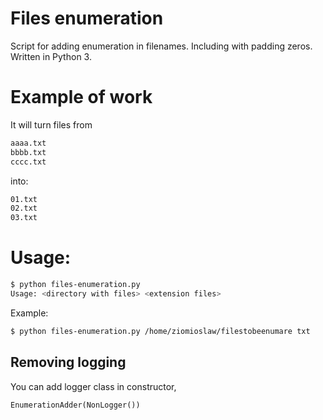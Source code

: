 # Files enumeration

Script for adding enumeration in filenames. Including with padding zeros. Written in Python 3.

# Example of work

It will turn files from

```bash
aaaa.txt
bbbb.txt
cccc.txt
```

into:

```bash
01.txt
02.txt
03.txt
```

# Usage:

```bash
$ python files-enumeration.py
Usage: <directory with files> <extension files>
```

Example:

```bash
$ python files-enumeration.py /home/ziomioslaw/filestobeenumare txt
```

## Removing logging

You can add logger class in constructor,

```python
EnumerationAdder(NonLogger())
```
